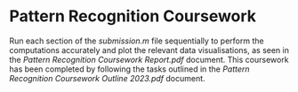 # **Pattern Recognition Coursework**

Run each section of the *submission.m* file sequentially to perform the computations accurately and plot the relevant data visualisations, as seen in the *Pattern Recognition Coursework Report.pdf* document. This coursework has been completed by following the tasks outlined in the *Pattern Recognition Coursework Outline 2023.pdf* document.
